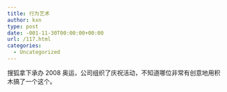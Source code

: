 ```yaml
---
title: 行为艺术
author: kxn
type: post
date: -001-11-30T00:00:00+00:00
url: /117.html
categories:
  - Uncategorized
---
```


<div>
  搜狐拿下承办 2008 奥运，公司组织了庆祝活动，不知道哪位非常有创意地用积木搞了一个这个。
</div>

<div>
   
</div>

<div>
   
</div>

<div>
   
</div>
